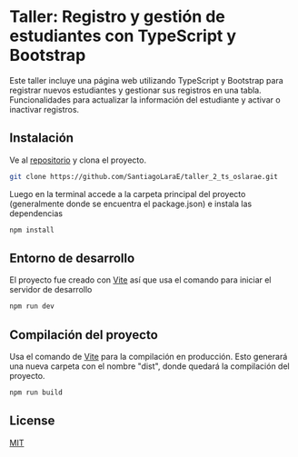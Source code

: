 # Taller: Registro y gestión de estudiantes con TypeScript y Bootstrap 

Este taller incluye una página web utilizando TypeScript y Bootstrap para registrar nuevos estudiantes y gestionar sus registros en una tabla. Funcionalidades para actualizar la información del estudiante y activar o inactivar registros.

## Instalación

Ve al [repositorio](https://github.com/SantiagoLaraE/taller_2_ts_oslarae) y clona el proyecto.

```bash
git clone https://github.com/SantiagoLaraE/taller_2_ts_oslarae.git
```

Luego en la terminal accede a la carpeta principal del proyecto (generalmente donde se encuentra el package.json) e instala las dependencias

```bash
npm install
```

## Entorno de desarrollo
El proyecto fue creado con [Vite](https://vitejs.dev/) así que usa el comando para iniciar el servidor de desarrollo

```bash
npm run dev
```

## Compilación del proyecto
Usa el comando de [Vite](https://vitejs.dev/) para la compilación en producción. Esto generará una nueva carpeta con el nombre "dist", donde quedará la compilación del proyecto.

```bash
npm run build
```

## License

[MIT](https://choosealicense.com/licenses/mit/)